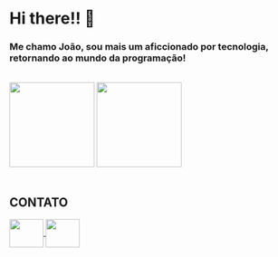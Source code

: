 # Hi there!! 👋

### Me chamo João, sou mais um aficcionado por tecnologia, retornando ao mundo da programação!
<br>
<div>

 <img height="150em" src ="https://github-readme-stats.vercel.app/api?username=joaogrigol&show_icons=true&theme=tokyonight"/>

<img height = "150em" src="https://github-readme-stats.vercel.app/api/top-langs/?username=joaogrigol"/>
</div>

<br>

## CONTATO
<div>
<a href = "https://www.linkedin.com/in/joaogrigol">
    <img align = "center" height = "50" width = "60" src = "https://cdn.jsdelivr.net/gh/devicons/devicon/icons/linkedin/linkedin-original.svg">
</a>
<a href = "https://www.facebook.com/joaogrigol">
    <img align = "center" height = "50" width = "60" src= "https://cdn.jsdelivr.net/gh/devicons/devicon/icons/facebook/facebook-original.svg">
</div>


<!--
**joaogrigol/joaogrigol** is a ✨ _special_ ✨ repository because its `README.md` (this file) appears on your GitHub profile.

Here are some ideas to get you started:

- 🔭 I’m currently working on ...
- 🌱 I’m currently learning ...
- 👯 I’m looking to collaborate on ...
- 🤔 I’m looking for help with ...
- 💬 Ask me about ...
- 📫 How to reach me: ...
- 😄 Pronouns: ...
- ⚡ Fun fact: ...
-->
